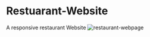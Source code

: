 # Restuarant-Website
A responsive restaurant Website
![restaurant-webpage](https://user-images.githubusercontent.com/84678584/171594597-51cef14d-3eb8-4a30-bab7-a723ff5c80eb.jpg)
